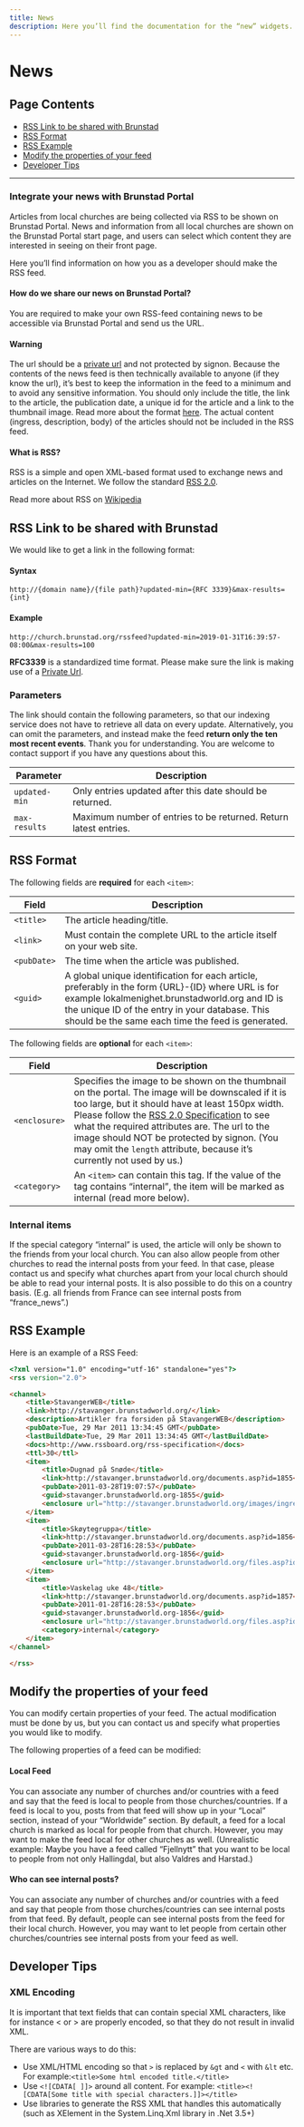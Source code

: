 ```yaml
---
title: News
description: Here you’ll find the documentation for the “new” widgets. They are also known as widgets.bcc.no (as opposed to the old widgets: widgets.brunstad.org).
---
```


# News

## Page Contents

 * [RSS Link to be shared with Brunstad](#rss-link-to-be-shared-with-brunstad)
 * [RSS Format](#rss-format)
 * [RSS Example](#rss-example)
 * [Modify the properties of your feed](#modify-the-properties-of-your-feed)
 * [Developer Tips](#developer-tips)

---

### Integrate your news with Brunstad Portal

Articles from local churches are being collected via RSS to be shown on Brunstad Portal. News and information from all
local churches are shown on the Brunstad Portal start page, and users can select which content they are interested in
seeing on their front page.

Here you’ll find information on how you as a developer should make the RSS feed.

#### How do we share our news on Brunstad Portal?

You are required to make your own RSS-feed containing news to be accessible via Brunstad Portal and send us the URL.

#### Warning

The url should be a [private url](/docs/bcc-signon/openid-connect/#protect-news-feed-and-calendar) and not protected by
signon. Because the contents of the news feed is then technically available to anyone (if they know the url), it’s best
to keep the information in the feed to a minimum and to avoid any sensitive information. You should only include the
title, the link to the article, the publication date, a unique id for the article and a link to the thumbnail image.
Read more about the format [here](#rss-format). The actual content (ingress, description, body) of the articles should not be included
in the RSS feed.

#### What is RSS?

RSS is a simple and open XML-based format used to exchange news and articles on the Internet. We follow the
standard [RSS 2.0](https://www.rssboard.org/rss-specification).

Read more about RSS on [Wikipedia](https://en.wikipedia.org/wiki/RSS)

## RSS Link to be shared with Brunstad

We would like to get a link in the following format:

#### Syntax
``http://{domain name}/{file path}?updated-min={RFC 3339}&max-results={int}``

#### Example
``http://church.brunstad.org/rssfeed?updated-min=2019-01-31T16:39:57-08:00&max-results=100``

**RFC3339** is a standardized time format.
Please make sure the link is making use of a [Private Url](/docs/bcc-signon/openid-connect/#protect-news-feed-and-calendar).

### Parameters

The link should contain the following parameters, so that our indexing service does not have to retrieve all
data on every update. Alternatively, you can omit the parameters, and instead make the feed **return only the ten most
recent events**. Thank you for understanding. You are welcome to contact support if you have any questions about this.

| Parameter       | Description                                                      |
|-----------------|------------------------------------------------------------------|
| ``updated-min`` | Only entries updated after this date should be returned.         |
| ``max-results`` | Maximum number of entries to be returned. Return latest entries. |


## RSS Format

The following fields are **required** for each ``<item>``:

| Field         | Description                                                                                                                                                                                                                                                 |
|---------------|-------------------------------------------------------------------------------------------------------------------------------------------------------------------------------------------------------------------------------------------------------------|
| ``<title>``   | The article heading/title.                                                                                                                                                                                                                                  |
| ``<link>``    | Must contain the complete URL to the article itself on your web site.                                                                                                                                                                                       |
| ``<pubDate>`` | The time when the article was published.                                                                                                                                                                                                                    |
| ``<guid>``    | A global unique identification for each article, preferably in the form {URL}-{ID} where URL is for example lokalmenighet.brunstadworld.org and ID is the unique ID of the entry in your database. This should be the same each time the feed is generated. |

The following fields are **optional** for each ``<item>``:

| Field         | Description                                                                                                                                                                                                                                                                                                                                                                            |
|---------------|----------------------------------------------------------------------------------------------------------------------------------------------------------------------------------------------------------------------------------------------------------------------------------------------------------------------------------------------------------------------------------------|
| ``<enclosure>``   | Specifies the image to be shown on the thumbnail on the portal. The image will be downscaled if it is too large, but it should have at least 150px width. Please follow the [RSS 2.0 Specification](https://www.rssboard.org/rss-specification#ltenclosuregtSubelementOfLtitemgt) to see what the required attributes are. The url to the image should NOT be protected by signon. (You may omit the ``length`` attribute, because it’s currently not used by us.) |
| ``<category>``    | An ``<item>`` can contain this tag. If the value of the tag contains “internal”, the item will be marked as internal (read more below).                                                                                                                                                                                                                                                                                                                  |

### Internal items
If the special category “internal” is used, the article will only be shown to the friends from your local
church. You can also allow people from other churches to read the internal posts from your feed. In that case, please
contact us and specify what churches apart from your local church should be able to read your internal posts. It is also
possible to do this on a country basis. (E.g. all friends from France can see internal posts from “france_news”.)

## RSS Example
Here is an example of a RSS Feed:

````html
<?xml version="1.0" encoding="utf-16" standalone="yes"?>
<rss version="2.0">

<channel>
    <title>StavangerWEB</title>
    <link>http://stavanger.brunstadworld.org/</link>
    <description>Artikler fra forsiden på StavangerWEB</description>
    <pubDate>Tue, 29 Mar 2011 13:34:45 GMT</pubDate>
    <lastBuildDate>Tue, 29 Mar 2011 13:34:45 GMT</lastBuildDate>
    <docs>http://www.rssboard.org/rss-specification</docs>
    <ttl>30</ttl>
    <item>
        <title>Dugnad på Snøde</title>
        <link>http://stavanger.brunstadworld.org/documents.asp?id=1855</link>
        <pubDate>2011-03-28T19:07:57</pubDate>
        <guid>stavanger.brunstadworld.org-1855</guid>
        <enclosure url="http://stavanger.brunstadworld.org/images/ingress-123.jpg" length="22356" type="image/jpeg" />
    </item>
    <item>
        <title>Skøytegruppa</title>
        <link>http://stavanger.brunstadworld.org/documents.asp?id=1856</link>
        <pubDate>2011-03-28T16:28:53</pubDate>
        <guid>stavanger.brunstadworld.org-1856</guid>
        <enclosure url="http://stavanger.brunstadworld.org/files.asp?id=27835" length="24756" type="image/jpeg" />
    </item>
    <item>
        <title>Vaskelag uke 48</title>
        <link>http://stavanger.brunstadworld.org/documents.asp?id=1857</link>
        <pubDate>2011-01-28T16:28:53</pubDate>
        <guid>stavanger.brunstadworld.org-1856</guid>
        <enclosure url="http://stavanger.brunstadworld.org/files.asp?id=27635" length="24776" type="image/jpeg" />
        <category>internal</category>
    </item>
</channel>

</rss>
````

## Modify the properties of your feed

You can modify certain properties of your feed. The actual modification must be done by us, but you can contact us and specify what properties you would like to modify.

The following properties of a feed can be modified:

#### **Local Feed**

You can associate any number of churches and/or countries with a feed and say that the feed is local to people from those churches/countries. If a feed is local to you, posts from that feed will show up in your “Local” section, instead of your “Worldwide” section. By default, a feed for a local church is marked as local for people from that church. However, you may want to make the feed local for other churches as well. (Unrealistic example: Maybe you have a feed called “Fjellnytt” that you want to be local to people from not only Hallingdal, but also Valdres and Harstad.)

#### **Who can see internal posts?**

You can associate any number of churches and/or countries with a feed and say that people from those churches/countries can see internal posts from that feed. By default, people can see internal posts from the feed for their local church. However, you may want to let people from certain other churches/countries see internal posts from your feed as well.


## Developer Tips

### XML Encoding
It is important that text fields that can contain special XML characters, like for instance < or > are properly encoded, so that they do not result in invalid XML.

There are various ways to do this:

* Use XML/HTML encoding so that ``>`` is replaced by ``&gt`` and ``<`` with ``&lt`` etc. For example:``<title>Some html encoded title.</title>``
* Use ``<![CDATA[ ]]>`` around all content. For example:
  ``<title><![CDATA[Some title with special characters.]]></title>``
* Use libraries to generate the RSS XML that handles this automatically (such as XElement in the System.Linq.Xml library in .Net 3.5+)